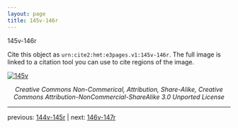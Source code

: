 ```yaml
---
layout: page
title: 145v-146r
---
```


145v-146r

Cite this object as `urn:cite2:hmt:e3pages.v1:145v-146r`. The full image is linked to a citation tool you can use to cite regions of the image.

[![145v](http://www.homermultitext.org/iipsrv?IIIF=/project/homer/pyramidal/deepzoom/hmt/e3bifolio/v1/E3_145v_146r.tif/full/800,/0/default.jpg)](http://www.homermultitext.org/ict2/?urn=urn:cite2:hmt:e3bifolio.v1:E3_145v_146r) 

<p style="text-align: center; font-style: italic;">Creative Commons Non-Commerical, Attribution, Share-Alike, Creative Commons Attribution-NonCommercial-ShareAlike 3.0 Unported License</p>

---

previous: [144v-145r](../144v-145r/) | next: [146v-147r](../146v-147r/)